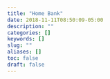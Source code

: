 ```yaml
---
title: "Home Bank"
date: 2018-11-11T08:50:09-05:00
description: ""
categories: []
keywords: []
slug: ""
aliases: []
toc: false
draft: false
---
```

